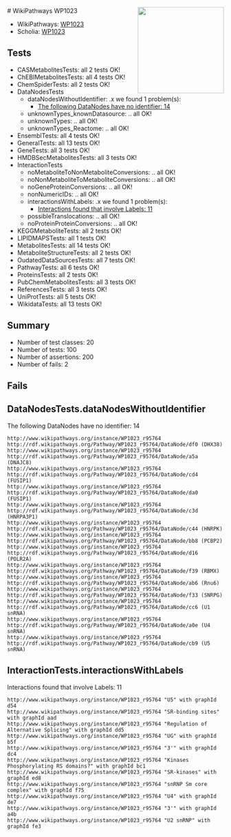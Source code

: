 <img style="float: right; width: 200px" src="https://upload.wikimedia.org/wikipedia/commons/thumb/8/83/Wplogo_with_text_500.png/640px-Wplogo_with_text_500.png" />
# WikiPathways WP1023

* WikiPathways: [WP1023](https://new.wikipathways.org/pathways/WP1023)
* Scholia: [WP1023](https://scholia.toolforge.org/wikipathways/WP1023)
## Tests
* CASMetabolitesTests: all 2 tests OK!
* ChEBIMetabolitesTests: all 4 tests OK!
* ChemSpiderTests: all 2 tests OK!
* DataNodesTests
    * dataNodesWithoutIdentifier: .x we found 1 problem(s):
        * [The following DataNodes have no identifier: 14](#8792c494)
    * unknownTypes_knownDatasource: .. all OK!
    * unknownTypes: .. all OK!
    * unknownTypes_Reactome: .. all OK!
* EnsemblTests: all 4 tests OK!
* GeneralTests: all 13 tests OK!
* GeneTests: all 3 tests OK!
* HMDBSecMetabolitesTests: all 3 tests OK!
* InteractionTests
    * noMetaboliteToNonMetaboliteConversions: .. all OK!
    * noNonMetaboliteToMetaboliteConversions: .. all OK!
    * noGeneProteinConversions: .. all OK!
    * nonNumericIDs: .. all OK!
    * interactionsWithLabels: .x we found 1 problem(s):
        * [Interactions found that involve Labels: 11](#fe97a8b9)
    * possibleTranslocations: .. all OK!
    * noProteinProteinConversions: .. all OK!
* KEGGMetaboliteTests: all 2 tests OK!
* LIPIDMAPSTests: all 1 tests OK!
* MetabolitesTests: all 14 tests OK!
* MetaboliteStructureTests: all 2 tests OK!
* OudatedDataSourcesTests: all 7 tests OK!
* PathwayTests: all 6 tests OK!
* ProteinsTests: all 2 tests OK!
* PubChemMetabolitesTests: all 3 tests OK!
* ReferencesTests: all 3 tests OK!
* UniProtTests: all 5 tests OK!
* WikidataTests: all 13 tests OK!


## Summary

* Number of test classes: 20
* Number of tests: 100
* Number of assertions: 200
* Number of fails: 2

## Fails

<a name="8792c494" />

## DataNodesTests.dataNodesWithoutIdentifier

The following DataNodes have no identifier: 14
```
http://www.wikipathways.org/instance/WP1023_r95764 http://rdf.wikipathways.org/Pathway/WP1023_r95764/DataNode/df0 (DHX38)
http://www.wikipathways.org/instance/WP1023_r95764 http://rdf.wikipathways.org/Pathway/WP1023_r95764/DataNode/a5a (DNAJC8)
http://www.wikipathways.org/instance/WP1023_r95764 http://rdf.wikipathways.org/Pathway/WP1023_r95764/DataNode/cd4 (FUSIP1)
http://www.wikipathways.org/instance/WP1023_r95764 http://rdf.wikipathways.org/Pathway/WP1023_r95764/DataNode/da0 (FUSIP1)
http://www.wikipathways.org/instance/WP1023_r95764 http://rdf.wikipathways.org/Pathway/WP1023_r95764/DataNode/c3d (HNRPA3P1)
http://www.wikipathways.org/instance/WP1023_r95764 http://rdf.wikipathways.org/Pathway/WP1023_r95764/DataNode/c44 (HNRPK)
http://www.wikipathways.org/instance/WP1023_r95764 http://rdf.wikipathways.org/Pathway/WP1023_r95764/DataNode/bb8 (PCBP2)
http://www.wikipathways.org/instance/WP1023_r95764 http://rdf.wikipathways.org/Pathway/WP1023_r95764/DataNode/d16 (POLR2A)
http://www.wikipathways.org/instance/WP1023_r95764 http://rdf.wikipathways.org/Pathway/WP1023_r95764/DataNode/f39 (RBMX)
http://www.wikipathways.org/instance/WP1023_r95764 http://rdf.wikipathways.org/Pathway/WP1023_r95764/DataNode/ab6 (Rnu6)
http://www.wikipathways.org/instance/WP1023_r95764 http://rdf.wikipathways.org/Pathway/WP1023_r95764/DataNode/f33 (SNRPG)
http://www.wikipathways.org/instance/WP1023_r95764 http://rdf.wikipathways.org/Pathway/WP1023_r95764/DataNode/cc6 (U1 snRNA)
http://www.wikipathways.org/instance/WP1023_r95764 http://rdf.wikipathways.org/Pathway/WP1023_r95764/DataNode/a0e (U4 snRNA)
http://www.wikipathways.org/instance/WP1023_r95764 http://rdf.wikipathways.org/Pathway/WP1023_r95764/DataNode/cb9 (U5 snRNA)
```

<a name="fe97a8b9" />

## InteractionTests.interactionsWithLabels

Interactions found that involve Labels: 11
```
http://www.wikipathways.org/instance/WP1023_r95764 "U5" with graphId d54
http://www.wikipathways.org/instance/WP1023_r95764 "SR-binding sites" with graphId aad
http://www.wikipathways.org/instance/WP1023_r95764 "Regulation of
Alternative Splicing" with graphId dd5
http://www.wikipathways.org/instance/WP1023_r95764 "UG" with graphId b5f
http://www.wikipathways.org/instance/WP1023_r95764 "3'" with graphId dc4
http://www.wikipathways.org/instance/WP1023_r95764 "Kinases Phosphorylating RS domains?" with graphId bc1
http://www.wikipathways.org/instance/WP1023_r95764 "SR-kinases" with graphId ed8
http://www.wikipathways.org/instance/WP1023_r95764 "snRNP Sm core complex" with graphId f75
http://www.wikipathways.org/instance/WP1023_r95764 "U4" with graphId de7
http://www.wikipathways.org/instance/WP1023_r95764 "3'" with graphId a4b
http://www.wikipathways.org/instance/WP1023_r95764 "U2 snRNP" with graphId fe3
```

